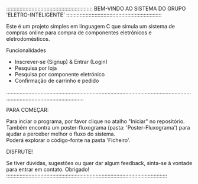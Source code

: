 ::::::::::::::::::::::::::::::::::::::::::::::::::::::::::   BEM-VINDO AO SISTEMA DO GRUPO 'ELETRO-INTELIGENTE' ::::::::::::::::::::::::::::::::::::::::::::::::::::::::::::::::

Este é um projeto simples em linguagem C que simula um sistema de compras online para compra de componentes eletrónicos e eletrodomésticos. 

Funcionalidades
  - Inscrever-se (Signup) & Entrar (Login) 
  - Pesquisa por loja 
  - Pesquisa por componente eletrónico 
  - Confirmação de carrinho e pedido 

................................................................................................................................................................................

PARA COMEÇAR:

Para inciar o programa, por favor clique no atalho "Iniciar" no repositório. Também encontra  um 
poster-fluxograma (pasta: 'Poster-Fluxograma') para ajudar a perceber melhor o fluxo do sistema.  
Poderá explorar o código-fonte na pasta 'Ficheiro'. 

DISFRUTE!

Se tiver dúvidas, sugestões ou quer dar algum feedback, sinta-se à vontade para entrar em contato. Obrigado!
::::::::::::::::::::::::::::::::::::::::::::::::::::::::::::::::::::::::::::::::::::::::::::::::::::::::::::
